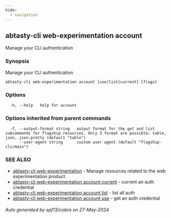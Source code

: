 ```yaml
---
hide:
  - navigation
---
```

## abtasty-cli web-experimentation account

Manage your CLI authentication

### Synopsis

Manage your CLI authentication

```
abtasty-cli web-experimentation account [use|list|current] [flags]
```

### Options

```
  -h, --help   help for account
```

### Options inherited from parent commands

```
  -f, --output-format string   output format for the get and list subcommands for flagship resources. Only 3 format are possible: table, json, json-pretty (default "table")
      --user-agent string      custom user agent (default "flagship-cli/main")
```

### SEE ALSO

* [abtasty-cli web-experimentation](abtasty-cli_web-experimentation.md)	 - Manage resources related to the web experimentation product
* [abtasty-cli web-experimentation account current](abtasty-cli_web-experimentation_account_current.md)	 - current an auth credential
* [abtasty-cli web-experimentation account list](abtasty-cli_web-experimentation_account_list.md)	 - list all auth
* [abtasty-cli web-experimentation account use](abtasty-cli_web-experimentation_account_use.md)	 - get an auth credential

###### Auto generated by spf13/cobra on 27-May-2024
